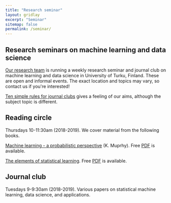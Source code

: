 ```yaml
---
title: "Research seminar"
layout: gridlay
excerpt: "Seminar"
sitemap: false
permalink: /seminar/
---
```



Research seminars on machine learning and data science
----------------------------------

[Our research team](home.md) is running a weekly research seminar and journal club on machine learning and data science in University of Turku, Finland. These are open and informal events. The exact location and topics may vary, so contact us if you're interested!

[Ten simple rules for journal clubs](https://journals.plos.org/ploscompbiol/article?id=10.1371/journal.pcbi.1004526) gives a feeling of our aims, although the subject topic is different.


## Reading circle

Thursdays 10-11:30am (2018-2019). We cover material from the following books.

[Machine learning - a probabilistic perspective](https://www.cs.ubc.ca/~murphyk/MLbook/) (K. Muprhy). Free [PDF](https://doc.lagout.org/science/Artificial%20Intelligence/Machine%20learning/Machine%20Learning_%20A%20Probabilistic%20Perspective%20%5BMurphy%202012-08-24%5D.pdf) is available.

[The elements of statistical learning](http://web.stanford.edu/~hastie/ElemStatLearn/). Free [PDF](http://web.stanford.edu/~hastie/ElemStatLearn/) is available.


## Journal club

Tuesdays 9-9:30am (2018-2019). Various papers on statistical machine learning, data science, and applications.

